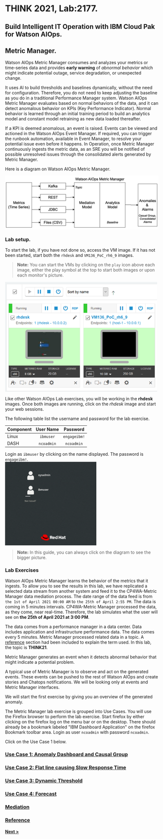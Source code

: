 # THINK 2021, Lab:2177.
## Build Intelligent IT Operation with IBM Cloud Pak for Watson AIOps.
## Metric Manager.

Watson AIOps Metric Manager consumes and analyzes your metrics or time-series data and provides **early warning** of *abnormal behavior* which might indicate potential outage, service degradation, or unexpected change. 

It uses AI to build thresholds and baselines dynamically, without the need for configuration. Therefore, you do not need to keep adjusting the baseline as you do in a traditional Performance Manager system.
Watson AIOps Metric Manager evaluates based on normal behaviors of the data, and it can detect anomalous behavior on KPIs (Key Performance Indicator). Normal behavior is learned through an initial training period to build an analytics model and constant model retraining as new data loaded thereafter. 

If a KPI is deemed anomalous, an event is raised.  Events can be viewed and actioned in the Watson AIOps Event Manager. If required, you can trigger the runbook automation, available in Event Manager, to resolve your potential issue even before it happens.
In Operation, once Metric Manager continuously ingests the metric data, as an SRE you will be notified of possible unresolved issues through the consolidated alerts generated by Metric Manager. 

Here is a diagram on Watson AIOps Metric Manager.

<img src="./images/mm01.png" alt="Watson AIOps Metric Manager" width="800" align="center"/>
<br>

### Lab setup.

To start the lab, if you have not done so, access the VM image. If it has not been started, start both the `rhdesk` and `VM136_PoC_rh6_9` images.
> **Note:** You can start the VMs by clicking on the `play` icon above each image, either the play symbol at the top to start both images or upon each monitor's picture.

<img src="./images/mm02.png" alt="Watson AIOps Lab images" width="500" align="center"/>

Like other Watson AIOps Lab exercises, you will be working in the __rhdesk__ images.
Once both images are running, click on the _rhdesk_ image and start your web sessions.

The following table list the username and password for the lab exercise.

| Component | User Name | Password |
| --- | :---: | :---: |
| Linux | `ibmuser` | `engageibm!` |
| DASH | `ncoadmin` | `ncoadmin` |

Login as `ibmuser` by clicking on the name displayed. The password is `engageibm!`.
<br>
<img src="./images/mm03.png" alt="Watson AIOps Lab images" width="300" align="center"/>

> **Note:** In this guide, you can always click on the diagram to see the bigger picture.

### Lab Exercises
Watson AIOps Metric Manager learns the behavior of the metrics that it ingests. To allow you to see the results in this lab, we have replicated a selected data stream from another system and feed it to the CP4WA-Metric Manager data mediation process. The date range of the data feed is from `the 1st of April 2021 00:00 AM` to `the 25th of April 2:55 PM`. The data is coming in 5 minutes intervals. CP4WA-Metric Manager processed the data, as they come, near real-time. Therefore, the lab simulates what the user will see on __the 25th of April 2021 at 3:00 PM__.

The data comes from a performance manager in a data center. Data includes application and infrastructure performance data.
The data comes every 5 minutes. Metric Manager processed related data in a topic. A [reference](./ref/) section had been included to explain the term used. In this lab, the topic is **THINK21**.

Metric Manager generates an event when it detects abnormal behavior that might indicate a potential problem.

A typical use of Metric Manager is to observe and act on the generated events. These events can be pushed to the rest of Watson AIOps and create stories and Chatops notifications. We will be looking only at events and Metric Manager interfaces.

We will start the first exercise by giving you an overview of the generated anomaly.

The Metric Manager lab exercise is grouped into Use Cases. You will use the Firefox browser to perform the lab exercise.
Start firefox by either clicking on the firefox log on the menu bar or on the desktop.
There should already be a bookmark labeled "IBM Dashboard Application" on the firefox Bookmark toolbar area. Login as user `ncoadmin` with password `ncoadmin`.

Click on the Use Case 1 below.

### [Use Case 1: Anomaly Dashboard and Causal Group](./uc1/)

### [Use Case 2: Flat line causing Slow Response Time](./uc2/)

### [Use Case 3: Dynamic Threshold](./uc3/)

### [Use Case 4: Forecast](./uc3/)

### [Mediation](./mediation/)

### [Reference](./ref/)


#### [Next >](./uc1/)
